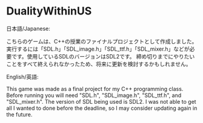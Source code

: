 # DualityWithinUS

日本語/Japanese:

こちらのゲームは、C++の授業のファイナルプロジェクトとして作成しました。
実行するには「SDL.h」「SDL_image.h」「SDL_ttf.h」「SDL_mixer.h」などが必要です。使用しているSDLのバージョンはSDL2です。
締め切りまでにやりたいことをすべて終えられなかったため、将来に更新を検討するかもしれません。

English/英語:

This game was made as a final project for my C++ programming class.
Before running you will need "SDL.h", "SDL_image.h", "SDL_ttf.h", and "SDL_mixer.h". The version of SDL being used is SDL2.
I was not able to get all I wanted to done before the deadline, so I may consider updating again in the future.
